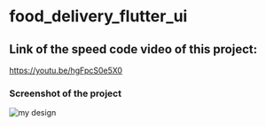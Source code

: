 # food_delivery_flutter_ui

## Link of the speed code video of this project:
https://youtu.be/hgFpcS0e5X0

### Screenshot of the project
![my design ](https://user-images.githubusercontent.com/66040295/91836292-3db60080-ec53-11ea-9e12-40199f3295f4.png)
